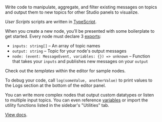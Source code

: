 Write code to manipulate, aggregate, and filter existing messages on topics and output them to new topics for other Studio panels to visualize.

_User Scripts_ scripts are written in [TypeScript](https://www.typescriptlang.org/).

When you create a new node, you’ll be presented with some boilerplate to get started. Every node must declare 3 [exports](https://www.typescriptlang.org/docs/handbook/modules.html#export):

- `inputs: string[]` – An array of topic names
- `output: string` – Topic for your node's output messages
- `node: (event: MessageEvent, variables: {}) => unknown` – Function that takes your `inputs` and publishes new messages on your `output`

Check out the _templates_ within the editor for sample nodes.

To debug your code, call `log(someValue, anotherValue)` to print values to the Logs section at the bottom of the editor panel.

You can write more complex nodes that output custom datatypes or listen to multiple input topics. You can even reference [variables](https://foxglove.dev/docs/app-concepts/variables) or import the utility functions listed in the sidebar's "Utilities" tab.

[View docs](https://foxglove.dev/docs/panels/node-playground).
